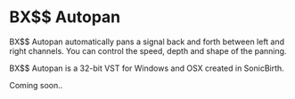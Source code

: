 # BX$$ Autopan

BX$$ Autopan automatically pans a signal back and forth between left and right channels. You can control the speed, depth and shape of the panning.

BX$$ Autopan is a 32-bit VST for Windows and OSX created in SonicBirth.

Coming soon..
